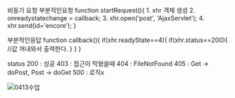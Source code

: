비동기 요청
부분적인요청
function startRequest(){
	1. xhr 객체 생성
	2. onreadystatechange = callback;
	3. xhr.open('post', 'AjaxServlet');
	4. xhr.send(id='encore');
}

부분적인응답
function callback(){
	if(xhr.readyState==4){
		if(xhr.status==200){
			//값 꺼내와서 출력한다.
		}
	}
}

status
200 : 성공
403 : 접근이 막혔을때
404 : FileNotFound
405 : Get -> doPost, Post -> doGet
500 : 로직x

![0413수업](https://user-images.githubusercontent.com/43941396/114563377-520eb100-9caa-11eb-83f4-f52dc25ec9b6.png)
